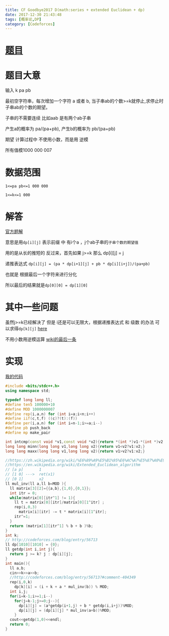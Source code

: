 ```yaml
---
title: CF Goodbye2017 D(math:series + extended Euclidean + dp)
date: 2017-12-30 21:43:48
tags: [概率论,DP]
category: [Codeforces]
---
```


# [题目](http://codeforces.com/contest/908/problem/D)

# 题目大意

输入 k pa pb

最初空字符串，每次增加一个字符 a 或者 b, 当子串ab的个数>=k就停止,求停止时 子串ab的个数的期望。 

子串的不需要连续 比如aab 是有两个ab子串

产生a的概率为 pa/(pa+pb), 产生b的概率为 pb/(pa+pb)

期望 计算过程中 不使用小数，而是用 逆模

所有值模1000 000 007

# 数据范围

`1<=pa pb<=1 000 000`

`1<=k<=1 000`

# 解答

[官方题解](http://codeforces.com/blog/entry/56713)

意思是用`dp[i][j]` 表示前缀 中 有i个a ，j个ab子串的`子串个数的期望值`

用的是从长的推短的 反过来，首先如果 j>=k 那么 dp[i][j] = j

递推表达式 `dp[i][j] = (pa * dp[i+1][j] + pb * dp[i][i+j])/(pa+pb)`

也就是 根据最后一个字符来进行分化

所以最后的结果就是`dp[0][0] = dp[1][0]`

# 其中一些问题

虽然j>=k已经解决了 但是 i还是可以无限大，根据递推表达式 和 级数 的办法 可以求得`dp[k][j]` [here](http://codeforces.com/blog/entry/56713?#comment-404349)

不用小数用逆模运算 [wiki的最后一条](https://zh.wikipedia.org/wiki/%E6%89%A9%E5%B1%95%E6%AC%A7%E5%87%A0%E9%87%8C%E5%BE%97%E7%AE%97%E6%B3%95)

# 实现

[我的代码](http://codeforces.com/contest/908/submission/33810418)

```c++
#include <bits/stdc++.h>
using namespace std;

typedef long long ll;
#define ten5 100000+10
#define MOD 1000000007
#define rep(i,a,n) for (int i=a;i<n;i++)
#define iif(c,t,f) ((c)?(t):(f))
#define per(i,a,n) for (int i=n-1;i>=a;i--)
#define pb push_back
#define mp make_pair

int intcmp(const void *v1,const void *v2){return *(int *)v1-*(int *)v2;}
long long minn(long long v1,long long v2){return v1<v2?v1:v2;}
long long maxx(long long v1,long long v2){return v1>v2?v1:v2;}

//https://zh.wikipedia.org/wiki/%E6%89%A9%E5%B1%95%E6%AC%A7%E5%87%A0%E9%87%8C%E5%BE%97%E7%AE%97%E6%B3%95
//https://en.wikipedia.org/wiki/Extended_Euclidean_algorithm
// [a p]       1
// [1 0] --->  ret(x1)
// [0 1]       x2
ll mul_inv(ll a,ll b=MOD ){
  ll matrix[3][2]={{a,b},{1,0},{0,1}};
  int itr = 0;
  while(matrix[0][itr^1] != 1){
    ll t = matrix[0][itr]/matrix[0][1^itr] ;
    rep(i,0,3)
      matrix[i][itr] -= t * matrix[i][1^itr];
    itr^=1;
  }
  return (matrix[1][itr^1] % b + b )%b;
}
int k;
// http://codeforces.com/blog/entry/56713
ll dp[1010][1010] = {0};
ll getdp(int i,int j){
  return j >= k? j : dp[i][j];
}
int main(){
  ll a,b;
  cin>>k>>a>>b;
  //http://codeforces.com/blog/entry/56713?#comment-404349
  rep(i,0,k)
    dp[k][i] = (i + k + a * mul_inv(b)) % MOD;
  int i,j;
  for(i=k-1;i>=1;i--)
    for(j=k-1;j>=0;j--){
      dp[i][j] = (a*getdp(i+1,j) + b * getdp(i,i+j))%MOD;
      dp[i][j] = (dp[i][j] * mul_inv(a+b))%MOD;
    }
  cout<<getdp(1,0)<<endl;
  return 0;
}
```


